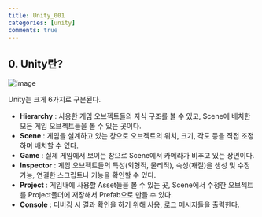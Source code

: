 ```yaml
---
title: Unity_001
categories: [unity]
comments: true
---
```


## 0. Unity란?

![image](https://github.com/user-attachments/assets/1ea095d1-2108-4993-a842-23cc87d9fca9)

Unity는 크게 6가지로 구분된다.
- **Hierarchy** : 사용한 게임 오브젝트들의 자식 구조를 볼 수 있고, Scene에 배치한 모든 게임 오브젝트들을 볼 수 있는 곳이다.
- **Scene** : 게임을 설계하고 있는 창으로 오브젝트의 위치, 크기, 각도 등을 직접 조정하며 배치할 수 있다.
- **Game** : 실제 게임에서 보이는 창으로 Scene에서 카메라가 비추고 있는 장면이다.
- **Inspector** : 게임 오브젝트들의 특성(외형적, 물리적), 속성(재질)을 생성 및 수정 가능, 연결한 스크립트나 기능을 확인할 수 있다.
- **Project** : 게임내에 사용할 Asset들을 볼 수 있는 곳, Scene에서 수정한 오브젝트를 Project폴더에 저장해서 Prefab으로 만들 수 있다.
- **Console** : 디버깅 시 결과 확인을 하기 위해 사용, 로그 메시지들을 출력한다.

